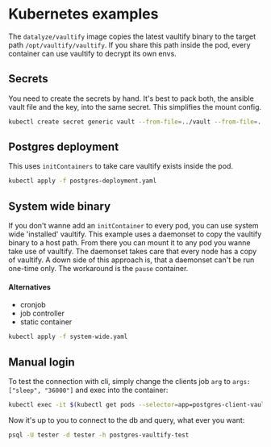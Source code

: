 # Kubernetes examples

The `datalyze/vaultify` image copies the latest vaultify binary to the target path `/opt/vaultify/vaultify`. If you share this path inside the pod, every container can use vaultify to decrypt its own envs.

## Secrets

You need to create the secrets by hand. It's best to pack both, the ansible vault file and the key, into the same secret. This simplifies the mount config.

```bash
kubectl create secret generic vault --from-file=../vault --from-file=../key
```

## Postgres deployment

This uses `initContainers` to take care vaultify exists inside the pod.

```bash
kubectl apply -f postgres-deployment.yaml
```

## System wide binary

If you don't wanne add an `initContainer` to every pod, you can use system wide 'installed' vaultify. This example uses a daemonset to copy the vaultify binary to a host path. From there you can mount it to any pod you wanne take use of vaultify. The daemonset takes care that every node has a copy of vaultify. A down side of this approach is, that a daemonset can't be run one-time only. The workaround is the `pause` container. 

#### Alternatives

* cronjob
* job controller
* static container

```bash
kubectl apply -f system-wide.yaml
```

## Manual login

To test the connection with cli, simply change the clients job `arg` to `args: ["sleep", "36000"]` and exec into the container:

```bash
kubectl exec -it $(kubectl get pods --selector=app=postgres-client-vaultify-test -o jsonpath='{.items[0].metadata.name}') -- /opt/vaultify/vaultify run bash
```

Now it's up to you to connect to the db and query, what ever you want:

```bash
psql -U tester -d tester -h postgres-vaultify-test
```
